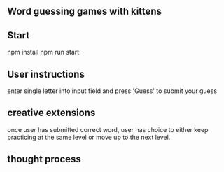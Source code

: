 ## Word guessing games with kittens

## Start
  npm install
  npm run start

## User instructions
  enter single letter into input field and press 'Guess' to submit your guess
  

## creative extensions
  once user has submitted correct word, user has choice to either keep practicing at the same level or move up to the next level. 

## thought process
  

